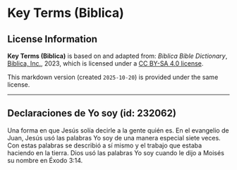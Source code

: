 # Key Terms (Biblica)

## License Information

**Key Terms (Biblica)** is based on and adapted from: _Biblica Bible Dictionary_, [Biblica, Inc.](https://www.biblica.com/), 2023, which is licensed under a [CC BY-SA 4.0 license](https://creativecommons.org/licenses/by-sa/4.0/legalcode.en).

This markdown version (created `2025-10-20`) is provided under the same license.



--------------------------------

## Declaraciones de Yo soy (id: 232062)

Una forma en que Jesús solía decirle a la gente quién es. En el evangelio de Juan, Jesús usó las palabras Yo soy de una manera especial siete veces. Con estas palabras se describió a sí mismo y el trabajo que estaba haciendo en la tierra. Dios usó las palabras Yo soy cuando le dijo a Moisés su nombre en Éxodo 3:14\.


